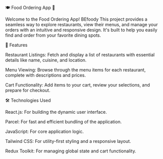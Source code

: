 🍽️ Food Ordering App 🚀

Welcome to the Food Ordering App! BEfoody  This project provides a seamless way to explore restaurants, view their menus, and manage your orders with an intuitive and responsive design. It's built to help you easily find and order from your favorite dining spots.

🚀 Features

Restaurant Listings: Fetch and display a list of restaurants with essential details like name, cuisine, and location.

Menu Viewing: Browse through the menu items for each restaurant, complete with descriptions and prices.

Cart Functionality: Add items to your cart, review your selections, and prepare for checkout.

🛠️ Technologies Used

React.js: For building the dynamic user interface.

Parcel: For fast and efficient bundling of the application.

JavaScript: For core application logic.

Tailwind CSS: For utility-first styling and a responsive layout.

Redux Toolkit: For managing global state and cart functionality.
